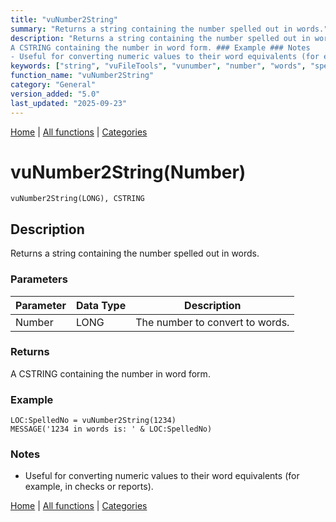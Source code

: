 ```yaml
---
title: "vuNumber2String"
summary: "Returns a string containing the number spelled out in words."
description: "Returns a string containing the number spelled out in words. ### Parameters ### Returns
A CSTRING containing the number in word form. ### Example ### Notes
- Useful for converting numeric values to their word equivalents (for example, in checks or reports). [Home](../index.md) | [All functions](index.md) | [Categories](../categories/index.md)"
keywords: ["string", "vuFileTools", "vunumber", "number", "words", "spelled", "containing", "general", "returns", "Clarion", "Windows"]
function_name: "vuNumber2String"
category: "General"
version_added: "5.0"
last_updated: "2025-09-23"
---
```


[Home](../index.md) | [All functions](index.md) | [Categories](../categories/index.md)

# vuNumber2String(Number)

```Prototype
vuNumber2String(LONG), CSTRING
```


## Description
Returns a string containing the number spelled out in words.

### Parameters

| Parameter | Data Type | Description                        |
|-----------|-----------|------------------------------------|
| Number    | LONG      | The number to convert to words.    |

### Returns
A CSTRING containing the number in word form.

### Example

```Clarion
LOC:SpelledNo = vuNumber2String(1234)
MESSAGE('1234 in words is: ' & LOC:SpelledNo)
```

### Notes
- Useful for converting numeric values to their word equivalents (for example, in checks or reports).

[Home](../index.md) | [All functions](index.md) | [Categories](../categories/index.md)

